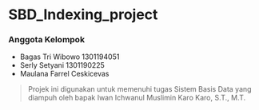 # SBD_Indexing_project
### Anggota Kelompok 
* Bagas Tri Wibowo 1301194051
* Serly Setyani 1301190225
* Maulana Farrel Ceskicevas

>Projek ini digunakan untuk memenuhi tugas Sistem Basis Data yang diampuh oleh bapak Iwan Ichwanul Muslimin Karo Karo, S.T., M.T.	
